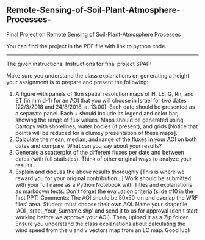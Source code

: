 ## Remote-Sensing-of-Soil-Plant-Atmosphere-Processes-
Final Project on Remote Sensing of Soil-Plant-Atmosphere Processes 

You can find the project in the PDF file with link to python code.

------------------------------------------------------------------------------------------------------------
The given instructions:
Instructions for final project SPAP:

Make sure you understand the class explanations on generating a height
your assignment is to prepare and present the following:
1) A figure with panels of 1km spatial resolution maps of H, LE, G, Rn, and ET (in mm d-1) for an AOI that you will choose in Israel for two dates (22/3/2018 and 24/8/2018, at 13:00). Each date should be presented as a separate panel. Each + should include its legend and color bar, showing the range of flux values. Maps should be generated using Cartopy with shorelines, water bodies (if present), and grids [Notice that points will be reduced for a clumsy presentation of these maps].
2) Calculate the mean, median, and range of the fluxes in your AOI on both dates and compare. What can you say about your results?
3) Generate a scatterplot of the different fluxes per date and between dates (with full statistics). Think of other original ways to analyze your results...
4) Explain and discuss the above results thoroughly [This is where we reward you for your original contribution...]
Work should be submitted with your full name as a Python Notebook with Titles and explanations as markdown texts. Don't forget the evaluation criteria (slide #10 in the first PPT)
Comments:
The AOI should be 50x50 km and overlap the WRF files' area. 
Student must choose their own AOI. 
Name your shapefile 'AOI_Israel_Your_Surname.shp' and send it to us for approval (don't start working before we approve your AOI). Then, upload it as a Zip folder.
Ensure you understand the class explanations about calculating the wind speed from the u and v vectors map from an LC map.
Good luck
